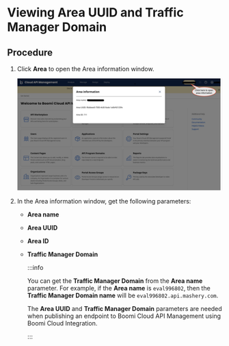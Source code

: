 ﻿---
sidebar_position: 5
---
# Viewing Area UUID and Traffic Manager Domain

<head>
  <meta name="guidename" content="API Management"/>
  <meta name="context" content="GUID-f78ce97c-394a-4c5a-ae5b-e1a87df3d515"/>
</head>

## Procedure

1. Click **Area** to open the Area information window.

    ![](../Images/getting_started_area_uuid_traffic_manager_domain.png)

2. In the Area information window, get the following parameters:
    - **Area name**
    - **Area UUID**
    - **Area ID**
    - **Traffic Manager Domain**

      :::info
      
      You can get the **Traffic Manager Domain** from the **Area name** parameter. For example, if the **Area name** is `eval996802`, then the **Traffic Manager Domain name** will be `eval996802.api.mashery.com`.

      The **Area UUID** and **Traffic Manager Domain** parameters are needed when publishing an endpoint to Boomi Cloud API Management using Boomi Cloud Integration. 
      
      :::

